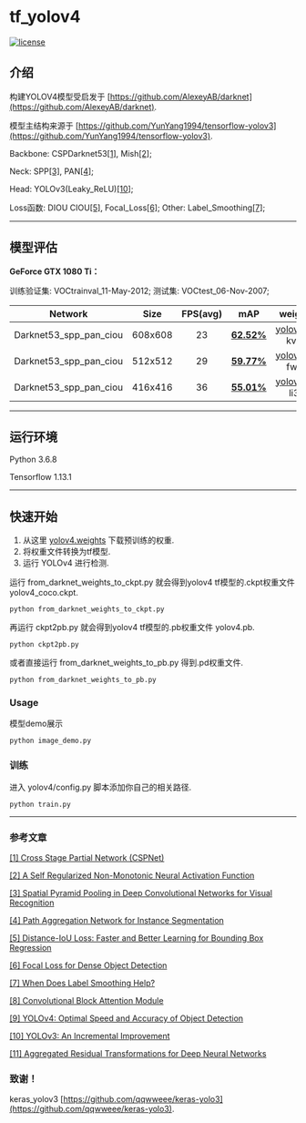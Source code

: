 # tf_yolov4

[![license](https://img.shields.io/github/license/mashape/apistatus.svg)](LICENSE)

## 介绍

构建YOLOV4模型受启发于 [https://github.com/AlexeyAB/darknet](https://github.com/AlexeyAB/darknet).

模型主结构来源于 [https://github.com/YunYang1994/tensorflow-yolov3](https://github.com/YunYang1994/tensorflow-yolov3).

Backbone: CSPDarknet53[[1]](https://arxiv.org/pdf/1911.11929.pdf), Mish[[2]](https://arxiv.org/abs/1908.08681); 

Neck: SPP[[3]](https://arxiv.org/abs/1406.4729), PAN[[4]](https://arxiv.org/abs/1803.01534); 

Head: YOLOv3(Leaky_ReLU)[[10]](https://arxiv.org/abs/1804.02767); 

Loss函数: DIOU CIOU[[5]](https://arxiv.org/pdf/1911.08287v1.pdf), Focal_Loss[[6]](https://arxiv.org/abs/1708.02002);  Other: Label_Smoothing[[7]](https://arxiv.org/pdf/1906.02629.pdf);

---
## **模型评估**

**GeForce GTX 1080 Ti：**

训练验证集: VOCtrainval_11-May-2012; 
测试集: VOCtest_06-Nov-2007;

|         Network        |     Size     | FPS(avg) |    mAP   |   weights   |
|:----------------------:|:------------:|:--------:|:--------:|:-----------:|
| Darknet53_spp_pan_ciou |    608x608   |    23    |**[62.52%](https://raw.githubusercontent.com/devinhee/tf_yolov4/master/mAP/VOC_mAP/608x608/mAP.png)**|  [yolov4.pb](https://pan.baidu.com/s/1d9N2eE3Hu_A4Rww4MLQAGA) kvn3  |
| Darknet53_spp_pan_ciou |    512x512   |    29    |**[59.77%](https://raw.githubusercontent.com/devinhee/tf_yolov4/master/mAP/VOC_mAP/512x512/mAP.png)**|  [yolov4.pb](https://pan.baidu.com/s/1GaXn32_F_VHBtXVskHGfWg) fwkc  |
| Darknet53_spp_pan_ciou |    416x416   |    36    |**[55.01%](https://raw.githubusercontent.com/devinhee/tf_yolov4/master/mAP/VOC_mAP/416x416/mAP.png)**|  [yolov4.pb](https://pan.baidu.com/s/1Ud_cF9CPbBvZc_FDvV6dCA) li3p  |

---

## 运行环境

Python 3.6.8

Tensorflow 1.13.1

---

## 快速开始

1. 从这里 [yolov4.weights](https://drive.google.com/open?id=1cewMfusmPjYWbrnuJRuKhPMwRe_b9PaT) 下载预训练的权重.
2. 将权重文件转换为tf模型.
3. 运行 YOLOv4 进行检测.

运行 from_darknet_weights_to_ckpt.py 就会得到yolov4 tf模型的.ckpt权重文件 yolov4_coco.ckpt.

```
python from_darknet_weights_to_ckpt.py
```

再运行 ckpt2pb.py 就会得到yolov4 tf模型的.pb权重文件 yolov4.pb.

```
python ckpt2pb.py
```

或者直接运行 from_darknet_weights_to_pb.py 得到.pd权重文件.

```
python from_darknet_weights_to_pb.py
```



### Usage

模型demo展示

```
python image_demo.py
```

### 训练

进入 yolov4/config.py 脚本添加你自己的相关路径.

```
python train.py
```

---

### 参考文章

[[1] Cross Stage Partial Network (CSPNet)](https://arxiv.org/pdf/1911.11929.pdf)

[[2] A Self Regularized Non-Monotonic Neural Activation Function](https://arxiv.org/abs/1908.08681)

[[3] Spatial Pyramid Pooling in Deep Convolutional Networks for Visual Recognition](https://arxiv.org/abs/1406.4729)

[[4] Path Aggregation Network for Instance Segmentation](https://arxiv.org/abs/1803.01534)

[[5] Distance-IoU Loss: Faster and Better Learning for Bounding Box Regression](https://arxiv.org/pdf/1911.08287v1.pdf)

[[6] Focal Loss for Dense Object Detection](https://arxiv.org/abs/1708.02002)

[[7] When Does Label Smoothing Help?](https://arxiv.org/pdf/1906.02629.pdf)

[[8] Convolutional Block Attention Module](https://arxiv.org/abs/1807.06521)

[[9] YOLOv4: Optimal Speed and Accuracy of Object Detection](https://arxiv.org/abs/2004.10934)

[[10] YOLOv3: An Incremental Improvement](https://arxiv.org/abs/1804.02767)

[[11] Aggregated Residual Transformations for Deep Neural Networks](https://arxiv.org/abs/1611.05431)

### 致谢！

keras_yolov3 [https://github.com/qqwweee/keras-yolo3](https://github.com/qqwweee/keras-yolo3).



